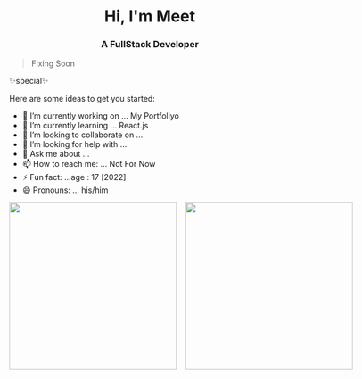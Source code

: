 <!-- Header -->
<h1 align="center">Hi, I'm Meet</h1>
<h3 align="center">A FullStack Developer</h3>



> Fixing Soon

✨special✨

Here are some ideas to get you started:

- 🔭 I’m currently working on ... My Portfoliyo
- 🌱 I’m currently learning ... React.js
- 👯 I’m looking to collaborate on ...
- 🤔 I’m looking for help with ...
- 💬 Ask me about ... 
- 📫 How to reach me: ... Not For Now
- ⚡ Fun fact: ...age : 17 [2022]
- 😄 Pronouns: ... his/him

<p style="display:flex;gap:10px"> <img align="left"style="width:300px" src="https://github-readme-stats.vercel.app/api?username=MeetBhingradiya&show_icons=true&theme=radical"><img style="width:300px" align="right" src="https://github-readme-stats.vercel.app/api/top-langs/?username=MeetBhingradiya&layout=compact"></p>
